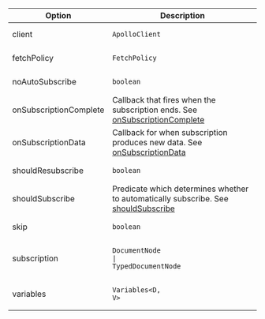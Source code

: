 | Option | Description |
| ------ | ----------- |
| client | <pre class="language-ts"><code class="language-ts">ApolloClient</code></pre> | ApolloClient instance for the subscription. |
| fetchPolicy | <pre class="language-ts"><code class="language-ts">FetchPolicy</code></pre> | See [fetchPolicy](/api/interfaces/subscription#fetchpolicy) |
| noAutoSubscribe | <pre class="language-ts"><code class="language-ts">boolean</code></pre> | If set, the component will not subscribe until called explicitly. See [noAutoSubscribe](/api/interfaces/subscription#noautosubscribe) |
| onSubscriptionComplete | Callback that fires when the subscription ends. See [onSubscriptionComplete](/api/interfaces/subscription#onsubscriptioncomplete) |
| onSubscriptionData | Callback for when subscription produces new data. See [onSubscriptionData](/api/interfaces/subscription#onsubscriptiondata) |
| shouldResubscribe | <pre class="language-ts"><code class="language-ts">boolean</code></pre> | Determines if your subscription should be unsubscribed and subscribed again |
| shouldSubscribe | Predicate which determines whether to automatically subscribe. See [shouldSubscribe](/api/interfaces/subscription#shouldsubscribe) |
| skip | <pre class="language-ts"><code class="language-ts">boolean</code></pre> | When true, the subscription will not fetch at all. |
| subscription | <pre class="language-ts"><code class="language-ts">DocumentNode <span class="token operator">&vert;</span> TypedDocumentNode</code></pre> | Subscription GraphQL Document |
| variables | <pre class="language-ts"><code class="language-ts">Variables<span class="token operator">&lt;</span><span class="token constant">D</span><span class="token punctuation">,</span> <span class="token constant">V</span><span class="token operator">&gt;</span> </code></pre> | Subscription variables |
